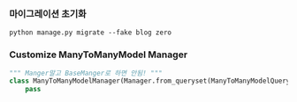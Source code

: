 ### 마이그레이션 초기화

```shell
python manage.py migrate --fake blog zero
```

### Customize ManyToManyModel Manager

```python
""" Manger말고 BaseManger로 하면 안됨! """
class ManyToManyModelManager(Manager.from_queryset(ManyToManyModelQuerySet)):
    pass
```
